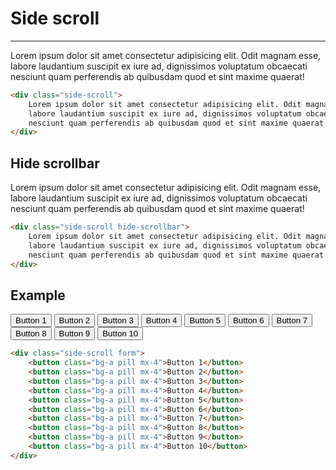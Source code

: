 # Side scroll

---

<div class="side-scroll">
    Lorem ipsum dolor sit amet consectetur adipisicing elit. Odit magnam esse,
    labore laudantium suscipit ex iure ad, dignissimos voluptatum obcaecati
    nesciunt quam perferendis ab quibusdam quod et sint maxime quaerat!
</div>

```html
<div class="side-scroll">
    Lorem ipsum dolor sit amet consectetur adipisicing elit. Odit magnam esse,
    labore laudantium suscipit ex iure ad, dignissimos voluptatum obcaecati
    nesciunt quam perferendis ab quibusdam quod et sint maxime quaerat!
</div>
```

## Hide scrollbar

<div class="side-scroll hide-scrollbar">
    Lorem ipsum dolor sit amet consectetur adipisicing elit. Odit magnam esse,
    labore laudantium suscipit ex iure ad, dignissimos voluptatum obcaecati
    nesciunt quam perferendis ab quibusdam quod et sint maxime quaerat!
</div>

```html
<div class="side-scroll hide-scrollbar">
    Lorem ipsum dolor sit amet consectetur adipisicing elit. Odit magnam esse,
    labore laudantium suscipit ex iure ad, dignissimos voluptatum obcaecati
    nesciunt quam perferendis ab quibusdam quod et sint maxime quaerat!
</div>
```

## Example

<div class="side-scroll form">
    <button class="bg-a pill mx-4">Button 1</button>
    <button class="bg-a pill mx-4">Button 2</button>
    <button class="bg-a pill mx-4">Button 3</button>
    <button class="bg-a pill mx-4">Button 4</button>
    <button class="bg-a pill mx-4">Button 5</button>
    <button class="bg-a pill mx-4">Button 6</button>
    <button class="bg-a pill mx-4">Button 7</button>
    <button class="bg-a pill mx-4">Button 8</button>
    <button class="bg-a pill mx-4">Button 9</button>
    <button class="bg-a pill mx-4">Button 10</button>
</div>

```html
<div class="side-scroll form">
    <button class="bg-a pill mx-4">Button 1</button>
    <button class="bg-a pill mx-4">Button 2</button>
    <button class="bg-a pill mx-4">Button 3</button>
    <button class="bg-a pill mx-4">Button 4</button>
    <button class="bg-a pill mx-4">Button 5</button>
    <button class="bg-a pill mx-4">Button 6</button>
    <button class="bg-a pill mx-4">Button 7</button>
    <button class="bg-a pill mx-4">Button 8</button>
    <button class="bg-a pill mx-4">Button 9</button>
    <button class="bg-a pill mx-4">Button 10</button>
</div>
```

